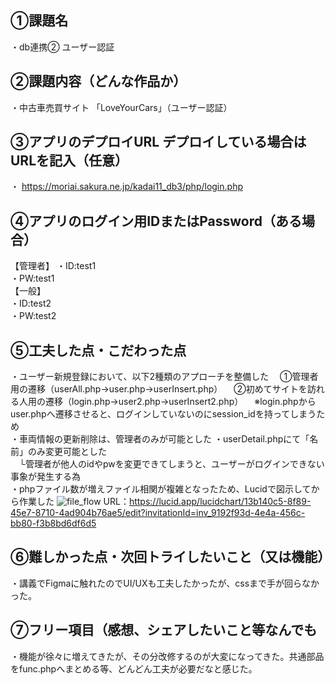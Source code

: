 ## ①課題名
・db連携② ユーザー認証
 ## ②課題内容（どんな作品か）
・中古車売買サイト 「LoveYourCars」（ユーザー認証）
## ③アプリのデプロイURL デプロイしている場合はURLを記入（任意）
・ https://moriai.sakura.ne.jp/kadai11_db3/php/login.php
## ④アプリのログイン用IDまたはPassword（ある場合）
【管理者】
・ID:test1   
・PW:test1  
【一般】  
・ID:test2   
・PW:test2  
 ## ⑤工夫した点・こだわった点
・ユーザー新規登録において、以下2種類のアプローチを整備した
　①管理者用の遷移（userAll.php→user.php→userInsert.php）
　②初めてサイトを訪れる人用の遷移（login.php→user2.php→userInsert2.php）
　※login.phpからuser.phpへ遷移させると、ログインしていないのにsession_idを持ってしまうため  
・車両情報の更新削除は、管理者のみが可能とした
・userDetail.phpにて「名前」のみ変更可能とした  
　└管理者が他人のidやpwを変更できてしまうと、ユーザーがログインできない事象が発生する為  
・phpファイル数が増えファイル相関が複雑となったため、Lucidで図示してから作業した
![file_flow](https://github.com/user-attachments/assets/ff51019f-94f0-4fff-9fb9-cd24321e56c1)
URL：https://lucid.app/lucidchart/13b140c5-8f89-45e7-8710-4ad904b76ae5/edit?invitationId=inv_9192f93d-4e4a-456c-bb80-f3b8bd6df6d5 

 ## ⑥難しかった点・次回トライしたいこと（又は機能）
・講義でFigmaに触れたのでUI/UXも工夫したかったが、cssまで手が回らなかった。
 ## ⑦フリー項目（感想、シェアしたいこと等なんでも
・機能が徐々に増えてきたが、その分改修するのが大変になってきた。共通部品をfunc.phpへまとめる等、どんどん工夫が必要だなと感じた。
